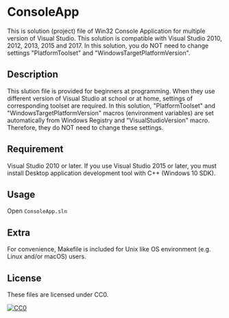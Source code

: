 ConsoleApp
==========

This is solution (project) file of Win32 Console Application for multiple version of Visual Studio.
This solution is compatible with Visual Studio 2010, 2012, 2013, 2015 and 2017.
In this solution, you do NOT need to change settings "PlatformToolset" and "WindowsTargetPlatformVersion".

## Description

This slution file is provided for beginners at programming.
When they use different version of Visual Studio at school or at home, settings of corresponding toolset are required.
In this solution, "PlatformToolset" and "WindowsTargetPlatformVersion" macros (environment variables) are set automatically from Windows Registry and "VisualStudioVersion" macro. 
Therefore, they do NOT need to change these settings.


## Requirement

Visual Studio 2010 or later.
If you use Visual Studio 2015 or later, you must install Desktop application development tool with C++ (Windows 10 SDK).


## Usage

Open `ConsoleApp.sln`


## Extra

For convenience, Makefile is included for Unix like OS environment (e.g. Linux and/or macOS) users.


## License

These files are licensed under CC0.

[![CC0](http://i.creativecommons.org/p/zero/1.0/88x31.png "CC0")](http://creativecommons.org/publicdomain/zero/1.0/deed.en)

